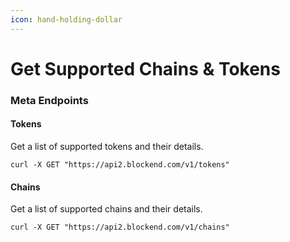```yaml
---
icon: hand-holding-dollar
---
```


# Get Supported Chains & Tokens

### Meta Endpoints <a href="#meta-endpoints" id="meta-endpoints"></a>

#### Tokens <a href="#tokens" id="tokens"></a>

Get a list of supported tokens and their details.

```
curl -X GET "https://api2.blockend.com/v1/tokens"
```

#### Chains <a href="#chains" id="chains"></a>

Get a list of supported chains and their details.

```
curl -X GET "https://api2.blockend.com/v1/chains"
```
